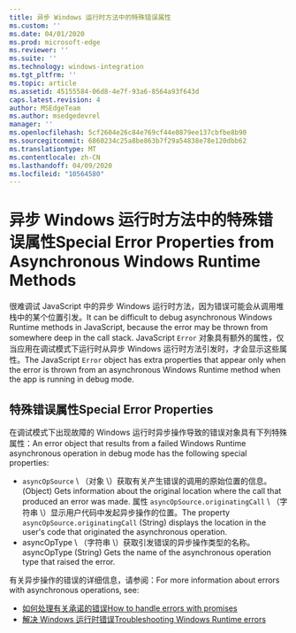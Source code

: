 ```yaml
---
title: 异步 Windows 运行时方法中的特殊错误属性
ms.custom: ''
ms.date: 04/01/2020
ms.prod: microsoft-edge
ms.reviewer: ''
ms.suite: ''
ms.technology: windows-integration
ms.tgt_pltfrm: ''
ms.topic: article
ms.assetid: 45155584-06d8-4e7f-93a6-8564a93f643d
caps.latest.revision: 4
author: MSEdgeTeam
ms.author: msedgedevrel
manager: ''
ms.openlocfilehash: 5cf2604e26c84e769cf44e0879ee137cbfbe8b90
ms.sourcegitcommit: 6860234c25a8be863b7f29a54838e78e120dbb62
ms.translationtype: MT
ms.contentlocale: zh-CN
ms.lasthandoff: 04/09/2020
ms.locfileid: "10564580"
---
```

# <span data-ttu-id="2c89c-102">异步 Windows 运行时方法中的特殊错误属性</span><span class="sxs-lookup"><span data-stu-id="2c89c-102">Special Error Properties from Asynchronous Windows Runtime Methods</span></span>  

<span data-ttu-id="2c89c-103">很难调试 JavaScript 中的异步 Windows 运行时方法，因为错误可能会从调用堆栈中的某个位置引发。</span><span class="sxs-lookup"><span data-stu-id="2c89c-103">It can be difficult to debug asynchronous Windows Runtime methods in JavaScript, because the error may be thrown from somewhere deep in the call stack.</span></span> <span data-ttu-id="2c89c-104">JavaScript `Error` 对象具有额外的属性，仅当应用在调试模式下运行时从异步 Windows 运行时方法引发时，才会显示这些属性。</span><span class="sxs-lookup"><span data-stu-id="2c89c-104">The JavaScript `Error` object has extra properties that appear only when the error is thrown from an asynchronous Windows Runtime method when the app is running in debug mode.</span></span>  
  
## <span data-ttu-id="2c89c-105">特殊错误属性</span><span class="sxs-lookup"><span data-stu-id="2c89c-105">Special Error Properties</span></span>  

<span data-ttu-id="2c89c-106">在调试模式下出现故障的 Windows 运行时异步操作导致的错误对象具有下列特殊属性：</span><span class="sxs-lookup"><span data-stu-id="2c89c-106">An error object that results from a failed Windows Runtime asynchronous operation in debug mode has the following special properties:</span></span>  

*   `asyncOpSource` <span data-ttu-id="2c89c-107">\ （对象 \）获取有关产生错误的调用的原始位置的信息。</span><span class="sxs-lookup"><span data-stu-id="2c89c-107">\(Object\) Gets information about the original location where the call that produced an error was made.</span></span> <span data-ttu-id="2c89c-108">属性 `asyncOpSource.originatingCall` \ （字符串 \）显示用户代码中发起异步操作的位置。</span><span class="sxs-lookup"><span data-stu-id="2c89c-108">The property `asyncOpSource.originatingCall` \(String\) displays the location in the user's code that originated the asynchronous operation.</span></span>  
*   <span data-ttu-id="2c89c-109">asyncOpType \ （字符串 \）获取引发错误的异步操作类型的名称。</span><span class="sxs-lookup"><span data-stu-id="2c89c-109">asyncOpType \(String\) Gets the name of the asynchronous operation type that raised the error.</span></span>  
    
<span data-ttu-id="2c89c-110">有关异步操作的错误的详细信息，请参阅：</span><span class="sxs-lookup"><span data-stu-id="2c89c-110">For more information about errors with asynchronous operations, see:</span></span>  
  
*   [<span data-ttu-id="2c89c-111">如何处理有关承诺的错误</span><span class="sxs-lookup"><span data-stu-id="2c89c-111">How to handle errors with promises</span></span>][PreviousVersionsWindowsAppsHh700337]  
*   [<span data-ttu-id="2c89c-112">解决 Windows 运行时错误</span><span class="sxs-lookup"><span data-stu-id="2c89c-112">Troubleshooting Windows Runtime errors</span></span>][PreviousVersionsWindowsAppsHh974350]  

<!-- image links -->  

<!-- links -->  

[PreviousVersionsWindowsAppsHh700337]: /previous-versions/windows/apps/hh700337(v=win.10) "如何处理承诺的错误（HTML）"  
[PreviousVersionsWindowsAppsHh974350]: /previous-versions/windows/apps/hh974350(v=win.10) "Windows 运行时错误疑难解答（HTML）"  
